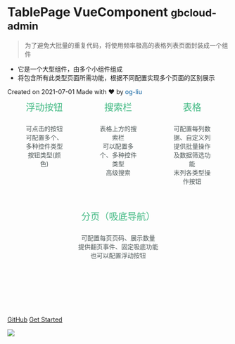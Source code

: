 # TablePage VueComponent <small>gbcloud-admin</small>

>  为了避免大批量的重复代码，将使用频率极高的表格列表页面封装成一个组件

- 它是一个大型组件，由多个小组件组成
- 将包含所有此类型页面所需功能，根据不同配置实现多个页面的区别展示

<div>
  <span>Created on 2021-07-01 Made with ❤️ by </span>
  <a href="https://github.com/og-liu" target="_blank" style="text-decoration: none; color: #015a9c;">og-liu</a>
</div>

<div id="highlights">
  <div class="inner">
    <div class="point">
      <h2>浮动按钮</h2>
      <p>可点击的按钮<br/>可配置多个、多种控件类型<br />按钮类型(颜色)</p>
    </div>
    <div class="point">
      <h2>搜索栏</h2>
      <p>表格上方的搜索栏<br />可以配置多个、多种控件类型<br />高级搜索</p>
    </div>
    <div class="point">
      <h2>表格</h2>
      <p>可配置每列数据、自定义列<br />提供批量操作及数据筛选功能<br />末列各类型操作按钮</p>
    </div>
  </div>
  <div class="inner">
    <div class="point">
      <h2>分页（吸底导航）</h2>
      <p>可配置每页页码、展示数量<br />提供翻页事件、固定吸底功能<br />也可以配置浮动按钮</p>
    </div>
  </div>
</div>

<style>
/*body {*/
/*  !*background: linear-gradient(to left bottom, hsl(101, 100%, 85%) 0%,hsl(19, 100%, 85%) 100%);*!*/
/*  !*background: linear-gradient(to left bottom, hsl(73, 100%, 85%) 0%,hsl(221, 100%, 85%) 100%);*!*/
/*}*/
#highlights {
  padding-bottom: 70px;
}
#highlights .inner {
  display: flex;
  max-width: 900px;
  margin: 0 auto;
  text-align: center;
}
#highlights .point {
  width: 33%;
  display: inline-block;
  vertical-align: top;
  box-sizing: border-box;
  padding: 0 2em;
}
#highlights .point h2 {
  color: #42b983;
  font-size: 1.5em;
  font-weight: 400;
  margin: 0;
  padding: 0.5em 0;
}
#highlights .point p {
  color: #4f5959;
}
#highlights .point {
  display: block;
  margin: 0 auto;
  width: 300px;
  padding: 0 40px 30px;
}
section.cover.has-mask .mask {opacity: 0.86;}
</style>

[GitHub](https://github.com/docsifyjs/docsify/)
[Get Started](#快速上手)

![](https://cdn.jsdelivr.net/gh/og-liu/image-host/20211117155017.jpg)
